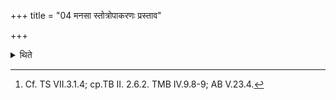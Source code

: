 +++
title = "04 मनसा स्तोत्रोपाकरणः प्रस्ताव"

+++

<details><summary>थिते</summary>

4. (Everything viz.) the bespeaking of the Stotra, the in troductory praise (Prastava) the loud singing (Udgītha), the response (Pratihāra) (should be done) mentally.[^1]  

[^1]: Cf. TS VII.3.1.4; cp.TB II. 2.6.2. TMB IV.9.8-9; AB V.23.4.  
</details>
